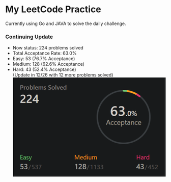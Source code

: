 # My LeetCode Practice

Currently using Go and JAVA to solve the daily challenge.
### Continuing Update 
 * Now status: 224 problems solved
 * Total Acceptance Rate: 63.0%
 * Easy: 53 (76.7% Acceptance)
 * Medium: 128 (62.6% Acceptance)
 * Hard: 43 (52.4% Acceptance)  
(Update in 12/26 with 12 more problems solved)  
![Git](./fig/leetcodestatus.png)  